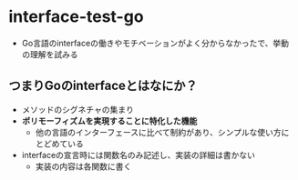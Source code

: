 # interface-test-go
- Go言語のinterfaceの働きやモチベーションがよく分からなかったで、挙動の理解を試みる

## つまりGoのinterfaceとはなにか？
- メソッドのシグネチャの集まり
- **ポリモーフィズムを実現することに特化した機能**
  - 他の言語のインターフェースに比べて制約があり、シンプルな使い方にとどめている
- interfaceの宣言時には関数名のみ記述し、実装の詳細は書かない
  - 実装の内容は各関数に書く